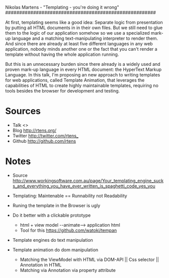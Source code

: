 Nikolas Martens - "Templating - you're doing it wrong"
######################################################

At first, templating seems like a good idea: Separate logic from presentation by putting all HTML documents in in their
own files. But we still need to glue them to the logic of our application somehow so we use a specialized mark-up 
language and a matching text-manipulating interpreter to render them. And since there are already at least five 
different languages in any web application, nobody minds another one or the fact that you can't render a template 
without having the whole application running.

But this is an unnecessary burden since there already is a widely used and proven mark-up language in every HTML 
document: the HyperText Markup Language. In this talk, I'm proposing an new approach to writing templates for web 
applications, called Template Animation, that leverages the capabilities of HTML to create highly maintainable 
templates, requiring no tools besides the browser for development and testing.

Sources
=======

 * Talk <>
 * Blog <http://rtens.org/>
 * Twitter <http://twitter.com/rtens_>
 * Github <http://github.com/rtens>

Notes
=====
 
 * Source <http://www.workingsoftware.com.au/page/Your_templating_engine_sucks_and_everything_you_have_ever_written_is_spaghetti_code_yes_you>
 * Templating: Maintenable == Runnability not Readability
 * Runing the template in the Browser is ugly
 * Do it better with a clickable prototype
   * html + view model --animate--> application html
   * Tool for this <https://github.com/watoki/tempan>

 * Template engines do text manipulation
 * Template animation do dom manipulation
   * Matching the ViewModel with HTML via DOM-API || Css selector || Annotation in HTML
   * Matching via Annotation via property attribute

